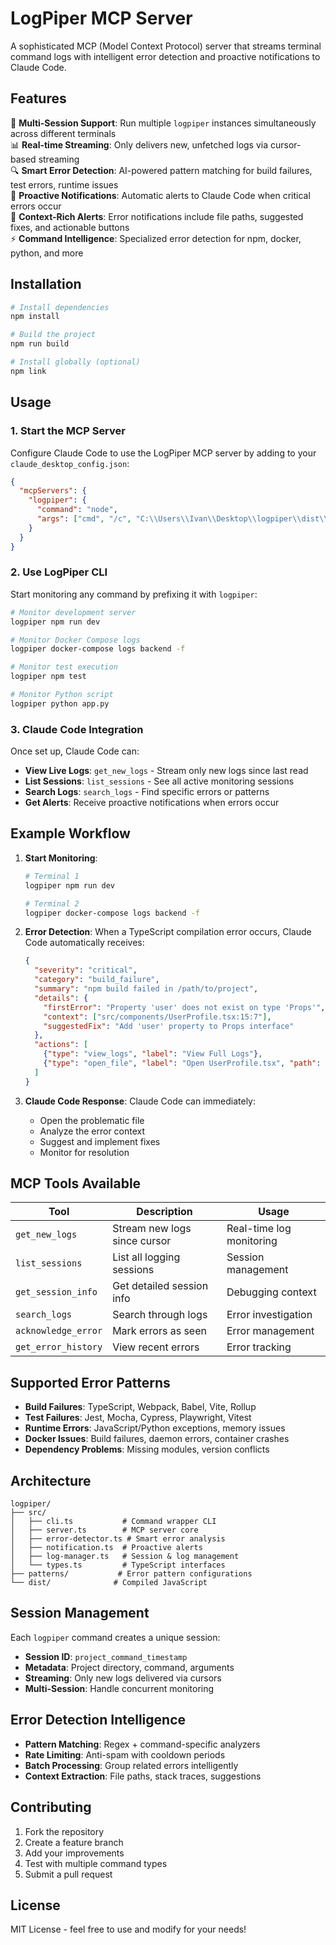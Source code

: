 # LogPiper MCP Server

A sophisticated MCP (Model Context Protocol) server that streams terminal command logs with intelligent error detection and proactive notifications to Claude Code.

## Features

🚀 **Multi-Session Support**: Run multiple `logpiper` instances simultaneously across different terminals  
📊 **Real-time Streaming**: Only delivers new, unfetched logs via cursor-based streaming  
🔍 **Smart Error Detection**: AI-powered pattern matching for build failures, test errors, runtime issues  
📢 **Proactive Notifications**: Automatic alerts to Claude Code when critical errors occur  
🎯 **Context-Rich Alerts**: Error notifications include file paths, suggested fixes, and actionable buttons  
⚡ **Command Intelligence**: Specialized error detection for npm, docker, python, and more  

## Installation

```bash
# Install dependencies
npm install

# Build the project
npm run build

# Install globally (optional)
npm link
```

## Usage

### 1. Start the MCP Server

Configure Claude Code to use the LogPiper MCP server by adding to your `claude_desktop_config.json`:

```json
{
  "mcpServers": {
    "logpiper": {
      "command": "node",
      "args": ["cmd", "/c", "C:\\Users\\Ivan\\Desktop\\logpiper\\dist\\server.js"]
    }
  }
}
```

### 2. Use LogPiper CLI

Start monitoring any command by prefixing it with `logpiper`:

```bash
# Monitor development server
logpiper npm run dev

# Monitor Docker Compose logs
logpiper docker-compose logs backend -f

# Monitor test execution  
logpiper npm test

# Monitor Python script
logpiper python app.py
```

### 3. Claude Code Integration

Once set up, Claude Code can:

- **View Live Logs**: `get_new_logs` - Stream only new logs since last read
- **List Sessions**: `list_sessions` - See all active monitoring sessions
- **Search Logs**: `search_logs` - Find specific errors or patterns
- **Get Alerts**: Receive proactive notifications when errors occur

## Example Workflow

1. **Start Monitoring**:
   ```bash
   # Terminal 1
   logpiper npm run dev
   
   # Terminal 2  
   logpiper docker-compose logs backend -f
   ```

2. **Error Detection**: When a TypeScript compilation error occurs, Claude Code automatically receives:
   ```json
   {
     "severity": "critical",
     "category": "build_failure", 
     "summary": "npm build failed in /path/to/project",
     "details": {
       "firstError": "Property 'user' does not exist on type 'Props'",
       "context": ["src/components/UserProfile.tsx:15:7"],
       "suggestedFix": "Add 'user' property to Props interface"
     },
     "actions": [
       {"type": "view_logs", "label": "View Full Logs"},
       {"type": "open_file", "label": "Open UserProfile.tsx", "path": "src/components/UserProfile.tsx:15"}
     ]
   }
   ```

3. **Claude Code Response**: Claude Code can immediately:
   - Open the problematic file
   - Analyze the error context  
   - Suggest and implement fixes
   - Monitor for resolution

## MCP Tools Available

| Tool | Description | Usage |
|------|-------------|-------|
| `get_new_logs` | Stream new logs since cursor | Real-time log monitoring |
| `list_sessions` | List all logging sessions | Session management |  
| `get_session_info` | Get detailed session info | Debugging context |
| `search_logs` | Search through logs | Error investigation |
| `acknowledge_error` | Mark errors as seen | Error management |
| `get_error_history` | View recent errors | Error tracking |

## Supported Error Patterns

- **Build Failures**: TypeScript, Webpack, Babel, Vite, Rollup
- **Test Failures**: Jest, Mocha, Cypress, Playwright, Vitest  
- **Runtime Errors**: JavaScript/Python exceptions, memory issues
- **Docker Issues**: Build failures, daemon errors, container crashes
- **Dependency Problems**: Missing modules, version conflicts

## Architecture

```
logpiper/
├── src/
│   ├── cli.ts           # Command wrapper CLI
│   ├── server.ts        # MCP server core
│   ├── error-detector.ts # Smart error analysis
│   ├── notification.ts  # Proactive alerts
│   ├── log-manager.ts   # Session & log management  
│   └── types.ts         # TypeScript interfaces
├── patterns/           # Error pattern configurations
└── dist/              # Compiled JavaScript
```

## Session Management

Each `logpiper` command creates a unique session:

- **Session ID**: `project_command_timestamp`  
- **Metadata**: Project directory, command, arguments
- **Streaming**: Only new logs delivered via cursors
- **Multi-Session**: Handle concurrent monitoring

## Error Detection Intelligence

- **Pattern Matching**: Regex + command-specific analyzers
- **Rate Limiting**: Anti-spam with cooldown periods
- **Batch Processing**: Group related errors intelligently  
- **Context Extraction**: File paths, stack traces, suggestions

## Contributing

1. Fork the repository
2. Create a feature branch
3. Add your improvements
4. Test with multiple command types
5. Submit a pull request

## License

MIT License - feel free to use and modify for your needs!